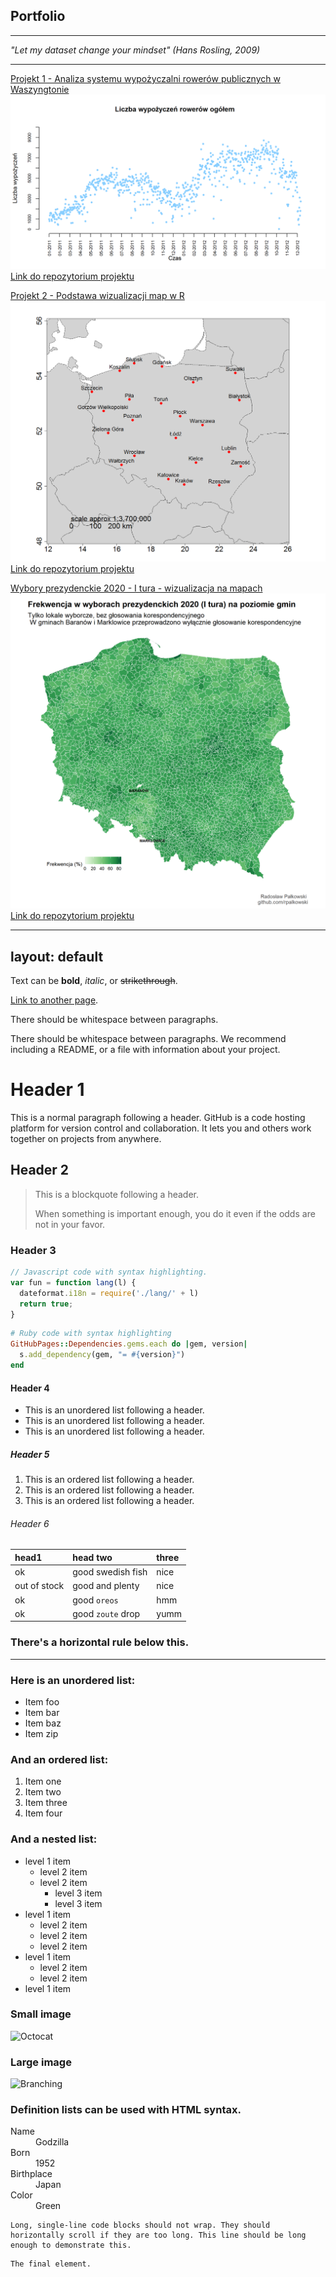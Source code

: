 ## Portfolio

---

*"Let my dataset change your mindset" (Hans Rosling, 2009)*

---
[Projekt 1 - Analiza systemu wypożyczalni rowerów publicznych w Waszyngtonie](/bike_sharing)
<img src="https://github.com/rpalkowski/bike-sharing/blob/master/wykresy/bike-sharing-1-1.png?raw=true"/>
[Link do repozytorium projektu](https://github.com/rpalkowski/bike-sharing)



[Projekt 2 - Podstawa wizualizacji map w R](/basic_maps)
<img src="https://github.com/rpalkowski/basic-maps/blob/master/wykresy/basic_maps_4-1.png?raw=true"/>
[Link do repozytorium projektu](https://github.com/rpalkowski/basic-maps)


[Wybory prezydenckie 2020 - I tura - wizualizacja na mapach](/I_tura)
<img src="https://github.com/rpalkowski/rpalkowski.github.io/blob/master/wykresy/frekwencja_mapa-1.png?raw=true"/>
[Link do repozytorium projektu](https://github.com/rpalkowski/wybory-2020/tree/master/I_tura)




<!-- 
[(Tableau) Airline On-Time Performance Exploration](https://public.tableau.com/profile/evanca#!/vizhome/AirlineOn-TimePerformanceExploration/Story)
<img src="https://github.com/evanca/evanca.github.io/blob/master/images/dand_p8_thumbnail.jpg?raw=true"/>
---
[(Python) Wrangling and Analyzing WeRateDogs Data](https://github.com/evanca/data-analysis_python_weratedogs-wrangling)
<img src="https://github.com/evanca/evanca.github.io/blob/master/images/dand_p7_thumbnail.jpg?raw=true"/>
---
[(Python) eProcurement System Data Scraping Project](https://github.com/evanca/data-analysis_python_eprocurement-system-data-scraping)
<img src="https://github.com/evanca/evanca.github.io/blob/master/images/eis_thumbnail.jpg?raw=true"/>
---
[(R) Red Wine Exploration: Investigating a Coherence Between Chemical Properties of the Wine and Wine Quality Rating](https://github.com/evanca/data-analysis_r_red-wine-exploration)
<img src="https://github.com/evanca/evanca.github.io/blob/master/images/dand_p6_thumbnail.jpg?raw=true"/>
---
 ### Android Development
- [Inventory](https://github.com/evanca/ABND_P8-P9_Inventory)
- [Riga Tour Guide](https://github.com/evanca/ABND_P5_Riga-Tour-Guide)
- [News Feed](https://github.com/evanca/ABND_P6-P7_News-Feed)
- [Quiz](https://github.com/evanca/ABND_P3)
- [Score Keeper](https://github.com/evanca/ABND_P2)
---
### Publications
- [Create Your Very First App in Flutter - a Tutorial for Complete Beginners](https://medium.com/@evanca/create-your-very-first-app-in-flutter-a-tutorial-for-complete-beginners-3bb5eeaca520)
- [Android Tutorial for Beginners: Create a Pie Chart With XML](https://medium.com/@evanca/android-tutorial-for-beginners-create-a-pie-chart-with-xml-36e67dabe67f)
a normal html comment -->




---
layout: default
---

Text can be **bold**, _italic_, or ~~strikethrough~~.

[Link to another page](./another-page.html).

There should be whitespace between paragraphs.

There should be whitespace between paragraphs. We recommend including a README, or a file with information about your project.

# Header 1

This is a normal paragraph following a header. GitHub is a code hosting platform for version control and collaboration. It lets you and others work together on projects from anywhere.

## Header 2

> This is a blockquote following a header.
>
> When something is important enough, you do it even if the odds are not in your favor.

### Header 3

```js
// Javascript code with syntax highlighting.
var fun = function lang(l) {
  dateformat.i18n = require('./lang/' + l)
  return true;
}
```

```ruby
# Ruby code with syntax highlighting
GitHubPages::Dependencies.gems.each do |gem, version|
  s.add_dependency(gem, "= #{version}")
end
```

#### Header 4

*   This is an unordered list following a header.
*   This is an unordered list following a header.
*   This is an unordered list following a header.

##### Header 5

1.  This is an ordered list following a header.
2.  This is an ordered list following a header.
3.  This is an ordered list following a header.

###### Header 6

| head1        | head two          | three |
|:-------------|:------------------|:------|
| ok           | good swedish fish | nice  |
| out of stock | good and plenty   | nice  |
| ok           | good `oreos`      | hmm   |
| ok           | good `zoute` drop | yumm  |

### There's a horizontal rule below this.

* * *

### Here is an unordered list:

*   Item foo
*   Item bar
*   Item baz
*   Item zip

### And an ordered list:

1.  Item one
1.  Item two
1.  Item three
1.  Item four

### And a nested list:

- level 1 item
  - level 2 item
  - level 2 item
    - level 3 item
    - level 3 item
- level 1 item
  - level 2 item
  - level 2 item
  - level 2 item
- level 1 item
  - level 2 item
  - level 2 item
- level 1 item

### Small image

![Octocat](https://github.githubassets.com/images/icons/emoji/octocat.png)

### Large image

![Branching](https://guides.github.com/activities/hello-world/branching.png)


### Definition lists can be used with HTML syntax.

<dl>
<dt>Name</dt>
<dd>Godzilla</dd>
<dt>Born</dt>
<dd>1952</dd>
<dt>Birthplace</dt>
<dd>Japan</dd>
<dt>Color</dt>
<dd>Green</dd>
</dl>

```
Long, single-line code blocks should not wrap. They should horizontally scroll if they are too long. This line should be long enough to demonstrate this.
```

```
The final element.
```
